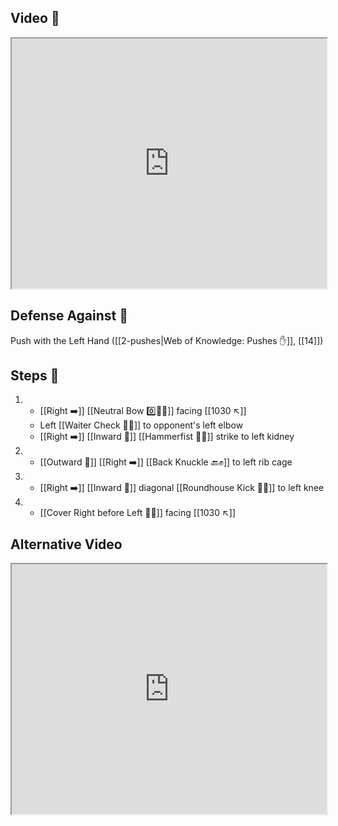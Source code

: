## Video 🎥

<iframe src="https://www.youtube.com/embed/3mcbjGkhCto" width="100%" height="400"></iframe>

## Defense Against 🤺

Push with the Left Hand ([[2-pushes|Web of Knowledge: Pushes ✋]], [[14]])

## Steps 👣

1. - [[Right ➡️]] [[Neutral Bow 0️⃣🧍‍♂️]] facing [[1030 ↖️]] 
    - Left [[Waiter Check 🧑‍🍳]] to opponent's left elbow 
    - [[Right ➡️]] [[Inward 🔽]] [[Hammerfist 🔨✊]] strike to left kidney
2. - [[Outward 🔼]] [[Right ➡️]] [[Back Knuckle 🔙✊]] to left rib cage
3. - [[Right ➡️]] [[Inward 🔽]] diagonal [[Roundhouse Kick 🔄🦵]] to left knee
4. - [[Cover Right before Left 🦶🔄]] facing [[1030 ↖️]]

## Alternative Video

<iframe src="https://www.youtube.com/embed/IXZ6kr4VHQw?start=322&end=338" width="100%" height="400"></iframe>
